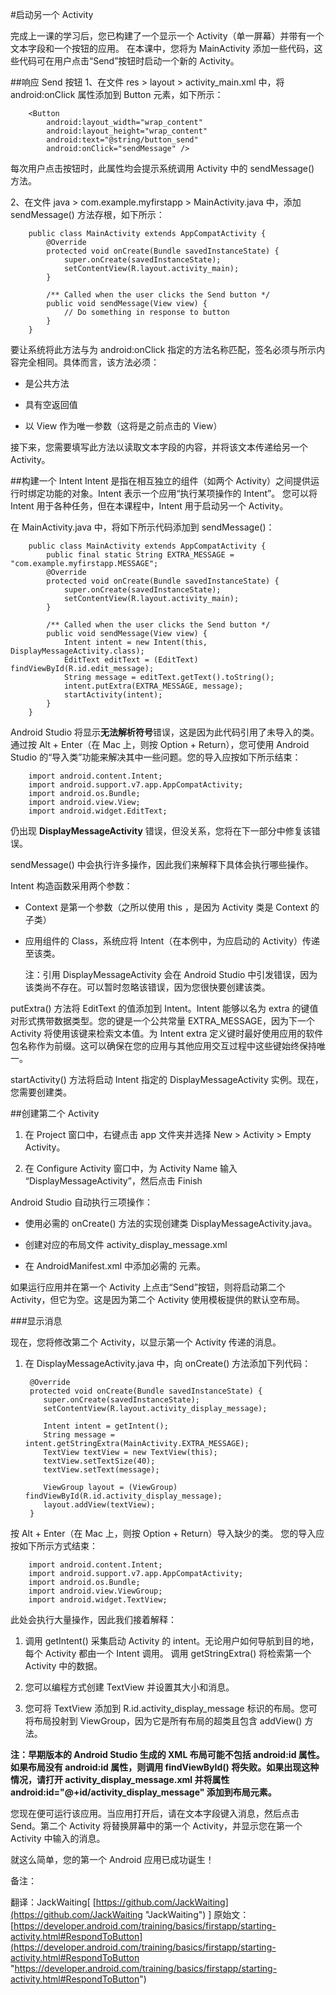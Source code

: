 #启动另一个 Activity

完成上一课的学习后，您已构建了一个显示一个 Activity（单一屏幕）并带有一个文本字段和一个按钮的应用。 在本课中，您将为 MainActivity 添加一些代码，这些代码可在用户点击“Send”按钮时启动一个新的 Activity。

##响应 Send 按钮
1、在文件 res > layout > activity_main.xml 中，将 android:onClick 属性添加到
Button 元素，如下所示：

		<Button
      		android:layout_width="wrap_content"
      		android:layout_height="wrap_content"
      		android:text="@string/button_send"
      		android:onClick="sendMessage" />

    
每次用户点击按钮时，此属性均会提示系统调用 Activity 中的 sendMessage() 方法。

2、在文件 java > com.example.myfirstapp > MainActivity.java 中，添加 sendMessage() 方法存根，如下所示：
	
		public class MainActivity extends AppCompatActivity {
    		@Override
    		protected void onCreate(Bundle savedInstanceState) {
        		super.onCreate(savedInstanceState);
        		setContentView(R.layout.activity_main);
   			}

		    /** Called when the user clicks the Send button */
		    public void sendMessage(View view) {
		        // Do something in response to button
		    }
		}

要让系统将此方法与为 android:onClick 指定的方法名称匹配，签名必须与所示内容完全相同。具体而言，该方法必须：



- 是公共方法

- 具有空返回值

- 以 View 作为唯一参数（这将是之前点击的 View）

接下来，您需要填写此方法以读取文本字段的内容，并将该文本传递给另一个 Activity。

##构建一个 Intent
Intent 是指在相互独立的组件（如两个 Activity）之间提供运行时绑定功能的对象。Intent 表示一个应用“执行某项操作的 Intent”。 您可以将 Intent 用于各种任务，但在本课程中，Intent 用于启动另一个 Activity。

在 MainActivity.java 中，将如下所示代码添加到 sendMessage()：

		public class MainActivity extends AppCompatActivity {
		    public final static String EXTRA_MESSAGE = "com.example.myfirstapp.MESSAGE";
		    @Override
		    protected void onCreate(Bundle savedInstanceState) {
		        super.onCreate(savedInstanceState);
		        setContentView(R.layout.activity_main);
		    }
		
		    /** Called when the user clicks the Send button */
		    public void sendMessage(View view) {
		        Intent intent = new Intent(this, DisplayMessageActivity.class);
		        EditText editText = (EditText) findViewById(R.id.edit_message);
		        String message = editText.getText().toString();
		        intent.putExtra(EXTRA_MESSAGE, message);
		        startActivity(intent);
		    }
		}
Android Studio 将显示**无法解析符号**错误，这是因为此代码引用了未导入的类。 通过按 Alt + Enter（在 Mac 上，则按 Option + Return），您可使用 Android Studio 的“导入类”功能来解决其中一些问题。您的导入应按如下所示结束：

		import android.content.Intent;
		import android.support.v7.app.AppCompatActivity;
		import android.os.Bundle;
		import android.view.View;
		import android.widget.EditText;
仍出现 **DisplayMessageActivity** 错误，但没关系，您将在下一部分中修复该错误。

sendMessage() 中会执行许多操作，因此我们来解释下具体会执行哪些操作。

Intent 构造函数采用两个参数：

- Context 是第一个参数（之所以使用 this ，是因为 Activity 类是 Context 的子类）

- 应用组件的 Class，系统应将 Intent（在本例中，为应启动的 Activity）传递至该类。

	注：引用 DisplayMessageActivity 会在 Android Studio 中引发错误，因为该类尚不存在。可以暂时忽略该错误，因为您很快要创建该类。

putExtra() 方法将 EditText 的值添加到 Intent。Intent 能够以名为 extra 的键值对形式携带数据类型。您的键是一个公共常量 EXTRA_MESSAGE，因为下一个 Activity 将使用该键来检索文本值。为 Intent extra 定义键时最好使用应用的软件包名称作为前缀。这可以确保在您的应用与其他应用交互过程中这些键始终保持唯一。

startActivity() 方法将启动 Intent 指定的 DisplayMessageActivity 实例。现在，您需要创建类。

##创建第二个 Activity

1. 在 Project 窗口中，右键点击 app 文件夹并选择 New > Activity > Empty Activity。

2. 在 Configure Activity 窗口中，为 Activity Name 输入 “DisplayMessageActivity”，然后点击 Finish

Android Studio 自动执行三项操作：

- 使用必需的 onCreate() 方法的实现创建类 DisplayMessageActivity.java。

- 创建对应的布局文件 activity_display_message.xml

- 在 AndroidManifest.xml 中添加必需的 <activity> 元素。

如果运行应用并在第一个 Activity 上点击“Send”按钮，则将启动第二个 Activity，但它为空。这是因为第二个 Activity 使用模板提供的默认空布局。

###显示消息

现在，您将修改第二个 Activity，以显示第一个 Activity 传递的消息。


1. 在 DisplayMessageActivity.java 中，向 onCreate() 方法添加下列代码：

		@Override
		protected void onCreate(Bundle savedInstanceState) {
		   super.onCreate(savedInstanceState);
		   setContentView(R.layout.activity_display_message);
		
		   Intent intent = getIntent();
		   String message = intent.getStringExtra(MainActivity.EXTRA_MESSAGE);
		   TextView textView = new TextView(this);
		   textView.setTextSize(40);
		   textView.setText(message);
		
		   ViewGroup layout = (ViewGroup) findViewById(R.id.activity_display_message);
		   layout.addView(textView);
		}

按 Alt + Enter（在 Mac 上，则按 Option + Return）导入缺少的类。 您的导入应按如下所示方式结束：

		import android.content.Intent;
		import android.support.v7.app.AppCompatActivity;
		import android.os.Bundle;
		import android.view.ViewGroup;
		import android.widget.TextView;

此处会执行大量操作，因此我们接着解释：

1. 调用 getIntent() 采集启动 Activity 的 intent。无论用户如何导航到目的地，每个 Activity 都由一个 Intent 调用。 调用 getStringExtra() 将检索第一个 Activity 中的数据。


1. 您可以编程方式创建 TextView 并设置其大小和消息。

1. 您可将 TextView 添加到 R.id.activity_display_message 标识的布局。您可将布局投射到 ViewGroup，因为它是所有布局的超类且包含 addView() 方法。

**注：早期版本的 Android Studio 生成的 XML 布局可能不包括 android:id 属性。如果布局没有 android:id 属性，则调用 findViewById() 将失败。如果出现这种情况，请打开
activity_display_message.xml 并将属性 android:id="@+id/activity_display_message" 添加到布局元素。**

您现在便可运行该应用。当应用打开后，请在文本字段键入消息，然后点击 Send。第二个 Activity 将替换屏幕中的第一个 Activity，并显示您在第一个 Activity 中输入的消息。

就这么简单，您的第一个 Android 应用已成功诞生！ 


备注：

翻译：JackWaiting[
[https://github.com/JackWaiting](https://github.com/JackWaiting "JackWaiting")
]
原始文：[https://developer.android.com/training/basics/firstapp/starting-activity.html#RespondToButton](https://developer.android.com/training/basics/firstapp/starting-activity.html#RespondToButton "https://developer.android.com/training/basics/firstapp/starting-activity.html#RespondToButton")

